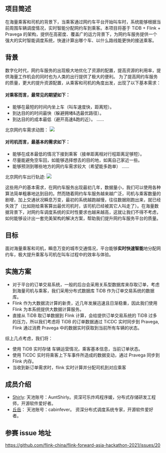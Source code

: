 ## 项目简述
在海量乘客和司机的背景下，当乘客通过网约车平台开始叫车时，系统能够根据当前周围车辆调度情况，实时智能分配网约车到乘客。本项目将基于 TiDB + Flink + Pravega 的架构，提供在高密度、覆盖广的运力背景下，为网约车服务提供一个强大的实时智能调度系统，快速计算出哪个车、以什么路线能更快的接送乘客。

## 背景
 数字化时代，网约车服务的出现极大地优化了资源的配置，提高资源的利用率，提供海量工作机会的同时也为人类的出行提供了极大的便利。
    为了提高网约车服务的质量，更大的提升资源配置，从乘客和司机的角度出发，出现了以下基本需求：

#### 对乘客而言，最常见的期望如下：
- 能够在最短的时间内坐上车（叫车速度快，距离短）。
- 到达目的的时间最快（躲避拥堵&选最优路径）。
- 到达目的的成本最低（避开高速&跑的近）。
……

北京网约车需求动图：
![](https://img.huxiucdn.com/article/content/201905/04/183854999465.gif?imageView2/2/w/1000/format/gif/interlace/1/q/85)

#### 对司机而言，最基本的需求如下：
- 能够在成本最低的情况下接到乘客（接单距离相对行程距离足够短）。
- 尽量能避免空车回，如能够选择想去的目的地，如离自己家近一些。
- 能够预测到哪些地方的网约车需求较大（希望能多跑单）
……

北京网约车出行轨迹:
![](https://img.huxiucdn.com/article/content/201905/04/183854005737.gif?imageView2/2/w/1000/format/gif/interlace/1/q/85)

这些用户的基本需求，在网约车服务出现最初几年，数据量小，我们可以使用各种算法简单粗暴地达到目的。然而随着网约车车服务越来越广泛，司机与乘客数量的剧增，加上交通状况瞬息万变，最初的系统越跑越慢，往往数据刚跑出来，就已经失效了（比如刚给乘客算出最优司机时，该司机已经被其它人叫走了）。在海量数据背景下，对网约车调度系统的实时性要求也越来越高，这就让我们不得不考虑，如何能够设计出一套完美架构的解决方案，帮助我们提升网约车服务平台的质量。

## 目标

面对海量乘客和司机，瞬息万变的城市交通情况，平台能够**实时快速智能**地分配网约车，极大提升乘客与司机在叫车过程中的效率与体验。

## 实施方案
- 对于平台的订单交易系统，一般的后台会采用关系型数据库来存取订单，考虑到海量司机与乘客，我们采用分布式数据库 TiDB 作为订单交易系统的数据库。
- Flink 作为大数据流计算的新贵，近几年发展迅速且日渐稳重，因此我们使用 Flink 为本系统提供大数据计算服务。
- 直接从 TiDB 取订单数据到 Flink 计算，会给提供订单交易系统的 TiDB 过多的压力，所以我们考虑将 TiDB 的订单数据通过 TiCDC 实时同步到 Pravega, Flink 通过消费 Pravega 中的数据实时获取到当前所有车辆的状态。

综上几点考虑，我们将：
- 使用 TiDB 实时存储 车辆运营情况，乘客基本信息，当前订单状态。
- 使用 TiCDC 实时将乘客上下车事件所造成的数据变动，通过 Pravega 同步到 Flink 内存。
- 当收到新订单需求时，flink 实时计算并分配司机到对应乘客

## 成员介绍
- [Shirly](https://github.com/andremouche): 天池账号：AuntShirly。资深可乐炸鸡程序媛，分布式存储研发工程师，开源软件爱好者。
- [丘岳](https://github.com/CabinfeverB)： 天池账号：cabinfever。 资深分布式调度系统专家，开源软件爱好者。


## 参赛 issue 地址

https://github.com/flink-china/flink-forward-asia-hackathon-2021/issues/20